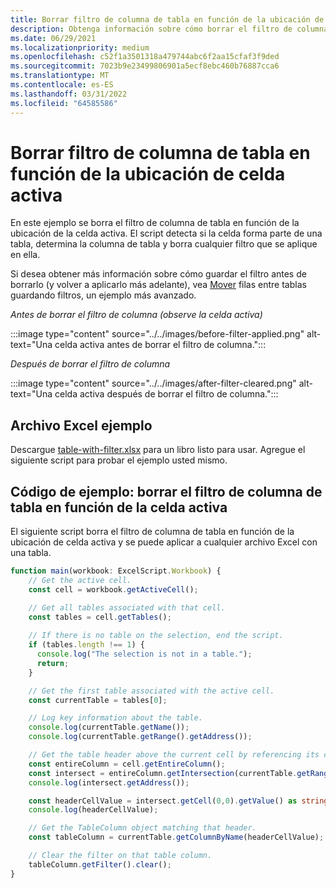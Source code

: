 ```yaml
---
title: Borrar filtro de columna de tabla en función de la ubicación de celda activa
description: Obtenga información sobre cómo borrar el filtro de columna de tabla en función de la ubicación de celda activa.
ms.date: 06/29/2021
ms.localizationpriority: medium
ms.openlocfilehash: c52f1a3501318a479744abc6f2aa15cfaf3f9ded
ms.sourcegitcommit: 7023b9e23499806901a5ecf8ebc460b76887cca6
ms.translationtype: MT
ms.contentlocale: es-ES
ms.lasthandoff: 03/31/2022
ms.locfileid: "64585586"
---
```

# <a name="clear-table-column-filter-based-on-active-cell-location"></a>Borrar filtro de columna de tabla en función de la ubicación de celda activa

En este ejemplo se borra el filtro de columna de tabla en función de la ubicación de la celda activa. El script detecta si la celda forma parte de una tabla, determina la columna de tabla y borra cualquier filtro que se aplique en ella.

Si desea obtener más información sobre cómo guardar el filtro antes de borrarlo (y volver a aplicarlo más adelante), vea [Mover](move-rows-across-tables.md) filas entre tablas guardando filtros, un ejemplo más avanzado.

_Antes de borrar el filtro de columna (observe la celda activa)_

:::image type="content" source="../../images/before-filter-applied.png" alt-text="Una celda activa antes de borrar el filtro de columna.":::

_Después de borrar el filtro de columna_

:::image type="content" source="../../images/after-filter-cleared.png" alt-text="Una celda activa después de borrar el filtro de columna.":::

## <a name="sample-excel-file"></a>Archivo Excel ejemplo

Descargue <a href="table-with-filter.xlsx">table-with-filter.xlsx</a> para un libro listo para usar. Agregue el siguiente script para probar el ejemplo usted mismo.

## <a name="sample-code-clear-table-column-filter-based-on-active-cell"></a>Código de ejemplo: borrar el filtro de columna de tabla en función de la celda activa

El siguiente script borra el filtro de columna de tabla en función de la ubicación de celda activa y se puede aplicar a cualquier archivo Excel con una tabla.

```TypeScript
function main(workbook: ExcelScript.Workbook) {
    // Get the active cell.
    const cell = workbook.getActiveCell();

    // Get all tables associated with that cell.
    const tables = cell.getTables();
    
    // If there is no table on the selection, end the script.
    if (tables.length !== 1) {
      console.log("The selection is not in a table.");
      return;
    }

    // Get the first table associated with the active cell.
    const currentTable = tables[0];

    // Log key information about the table.
    console.log(currentTable.getName());
    console.log(currentTable.getRange().getAddress());

    // Get the table header above the current cell by referencing its column.
    const entireColumn = cell.getEntireColumn();
    const intersect = entireColumn.getIntersection(currentTable.getRange());
    console.log(intersect.getAddress());

    const headerCellValue = intersect.getCell(0,0).getValue() as string;
    console.log(headerCellValue);

    // Get the TableColumn object matching that header.
    const tableColumn = currentTable.getColumnByName(headerCellValue);

    // Clear the filter on that table column.
    tableColumn.getFilter().clear();
}
```
